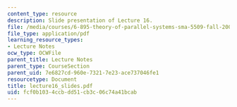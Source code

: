 ```yaml
---
content_type: resource
description: Slide presentation of Lecture 16.
file: /media/courses/6-895-theory-of-parallel-systems-sma-5509-fall-2003/fcf0b1034ccbdd51cb3c06c74a41bcab_lecture16_slides.pdf
file_type: application/pdf
learning_resource_types:
- Lecture Notes
ocw_type: OCWFile
parent_title: Lecture Notes
parent_type: CourseSection
parent_uid: 7e6827cd-960e-7321-7e23-ace737046fe1
resourcetype: Document
title: lecture16_slides.pdf
uid: fcf0b103-4ccb-dd51-cb3c-06c74a41bcab
---
```

